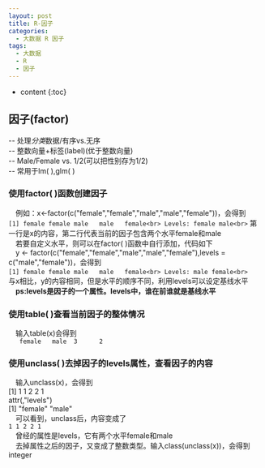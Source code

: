 ```yaml
---
layout: post
title: R-因子
categories:
  - 大数据 R 因子
tags:
  - 大数据
  - R
  - 因子
---
```


* content
{:toc}

## 因子(factor)
--&nbsp;处理*分类*数据/有序vs.无序<br>
--&nbsp;整数向量+标签(label)(优于整数向量)<br>
--&nbsp;Male/Female&nbsp;vs.&nbsp;1/2(可以把性别存为1/2)<br>
--&nbsp;常用于lm(&nbsp;),glm(&nbsp;)<br>

### 使用factor(&nbsp;)函数创建因子
&emsp;例如：x<-factor(c("female","female","male","male","female"))，会得到<br>
`
[1] female female male   male   female<br>
Levels: female male<br>
`
第一行是x的内容，第二行代表当前的因子包含两个水平female和male<br>
&emsp;若要自定义水平，则可以在factor(&nbsp;)函数中自行添加，代码如下<br>
&emsp;y <- factor(c("female","female","male","male","female"),levels = c("male","female"))，会得到<br>
`
[1] female female male   male   female<br>
Levels: male female<br>
`
&emsp;与x相比，y的内容相同，但是水平的顺序不同，利用levels可以设定基线水平<br>
&emsp;**ps:levels是因子的一个属性。levels中，谁在前谁就是基线水平**<br>

### 使用table(&nbsp;)查看当前因子的整体情况
&emsp;输入table(x)会得到<br>
`	
female   male 
     3      2 
`

### 使用unclass(&nbsp;)去掉因子的levels属性，查看因子的内容
&emsp;输入unclass(x)，会得到<br>
[1] 1 1 2 2 1<br>
attr(,"levels")<br>
[1] "female" "male"<br>
&emsp;可以看到，unclass后，内容变成了<br> 
`1 1 2 2 1`<br>
&emsp;曾经的属性是levels，它有两个水平female和male<br>
&emsp;去掉属性之后的因子，又变成了整数类型。输入class(unclass(x))，会得到integer<br>

